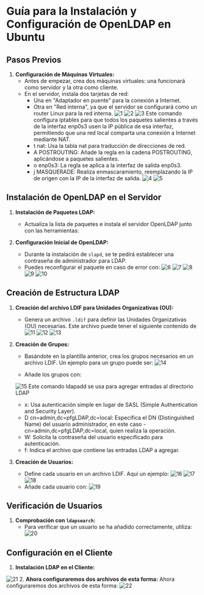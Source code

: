 # Guía para la Instalación y Configuración de OpenLDAP en Ubuntu

## Pasos Previos

1. **Configuración de Máquinas Virtuales:**
   - Antes de empezar, crea dos máquinas virtuales: una funcionará como servidor y la otra como cliente.
   - En el servidor, instala dos tarjetas de red:
     - Una en "Adaptador en puente" para la conexión a Internet.
     - Otra en "Red interna", ya que el servidor se configurará como un router Linux para la red interna.
![1](img/1.png)
![2](img/2.png)
![3](img/3.png)
   Este comando configura iptables para que todos los paquetes salientes a través de la interfaz enp0s3 usen la IP pública       de esa interfaz, permitiendo que una red local comparta una conexión a Internet mediante NAT.
      - t nat: Usa la tabla nat para traducción de direcciones de red.
      - A POSTROUTING: Añade la regla en la cadena POSTROUTING, aplicándose a paquetes salientes.
      - o enp0s3: La regla se aplica a la interfaz de salida enp0s3.
      - j MASQUERADE: Realiza enmascaramiento, reemplazando la IP de origen con la IP de la interfaz de salida.
![4](img/4.png)
![5](img/5.png)
## Instalación de OpenLDAP en el Servidor

1. **Instalación de Paquetes LDAP:**
   - Actualiza la lista de paquetes e instala el servidor OpenLDAP junto con las herramientas:
 
2. **Configuración Inicial de OpenLDAP:**
   - Durante la instalación de `slapd`, se te pedirá establecer una contraseña de administrador para LDAP.
   - Puedes reconfigurar el paquete en caso de error con:
   ![6](img/6.png)
   ![7](img/7.png)
   ![8](img/8.png)
   ![9](img/9.png)
   ![10](img/10.png)
## Creación de Estructura LDAP

1. **Creación del archivo LDIF para Unidades Organizativas (OU):**
   - Genera un archivo `.ldif` para definir las Unidades Organizativas (OU) necesarias. Este archivo puede tener el siguiente contenido de
   ![11](img/11.png)
   ![12](img/12.png)
   ![13](img/13.png)
2. **Creación de Grupos:**
   - Basándote en la plantilla anterior, crea los grupos necesarios en un archivo LDIF. Un ejemplo para un grupo puede ser:
  ![14](img/14.png)
  
   - Añade los grupos con:
    
   ![15](img/15.png)
   Este comando ldapadd se usa para agregar entradas al directorio LDAP
      
      - x: Usa autenticación simple en lugar de SASL (Simple Authentication and Security Layer).
      - D cn=admin,dc=pfgLDAP,dc=local: Especifica el DN (Distinguished Name) del usuario administrador, en este caso               - cn=admin,dc=pfgLDAP,dc=local, quien realiza la operación.
      - W: Solicita la contraseña del usuario especificado para autenticación.
      - f: Indica el archivo que contiene las entradas LDAP a agregar.
   
4. **Creación de Usuarios:**
   - Define cada usuario en un archivo LDIF. Aquí un ejemplo:
   ![16](img/16.png)
   ![17](img/17.png)
   ![18](img/18.png)
   - Añade cada usuario con:
   ![19](img/19.png)

## Verificación de Usuarios

1. **Comprobación con `ldapsearch`:**
   - Para verificar que un usuario se ha añadido correctamente, utiliza:
   ![20](img/20.png)
## Configuración en el Cliente

1. **Instalación LDAP en el Cliente:**
 
![21](img/21.png)
2. **Ahora configuraremos dos archivos de esta forma:**
Ahora configuraremos dos archivos de esta forma:
![22](img/22.png)
